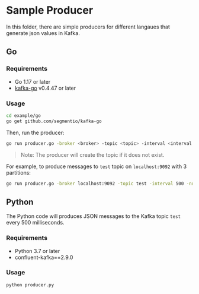 # Sample Producer

In this folder, there are simple producers for different langaues that generate json values in Kafka.

## Go

### Requirements
- Go 1.17 or later
- [kafka-go](github.com/segmentio/kafka-go) v0.4.47 or later

### Usage

```bash
cd example/go
go get github.com/segmentio/kafka-go
```

Then, run the producer:
```bash
go run producer.go -broker <broker> -topic <topic> -interval <interval in milliseconds between producing messages> -num-partitions <number of partitions when creating the topic>
```

> Note: The producer will create the topic if it does not exist.

For example, to produce messages to `test` topic on `localhost:9092` with 3 partitions:

```bash
go run producer.go -broker localhost:9092 -topic test -interval 500 -num-partitions 3
```
## Python

The Python code will produces JSON messages to the Kafka topic `test` every 500 milliseconds.

### Requirements

- Python 3.7 or later
- confluent-kafka==2.9.0

### Usage

```bash
python producer.py
```

